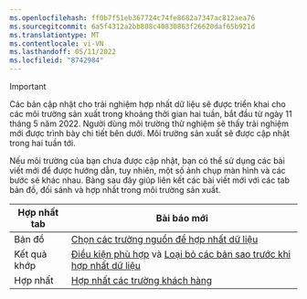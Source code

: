 ```yaml
---
ms.openlocfilehash: ff0b7f51eb367724c74fe8682a7347ac812aea76
ms.sourcegitcommit: 6a5f4312a2bb808c40830863f26620daf65b921d
ms.translationtype: MT
ms.contentlocale: vi-VN
ms.lasthandoff: 05/11/2022
ms.locfileid: "8742984"
---
```

> [!IMPORTANT]
> Các bản cập nhật cho trải nghiệm hợp nhất dữ liệu sẽ được triển khai cho các môi trường sản xuất trong khoảng thời gian hai tuần, bắt đầu từ ngày 11 tháng 5 năm 2022. Người dùng môi trường thử nghiệm sẽ thấy trải nghiệm mới được trình bày chi tiết bên dưới. Môi trường sản xuất sẽ được cập nhật trong hai tuần tới.
>
> Nếu môi trường của bạn chưa được cập nhật, bạn có thể sử dụng các bài viết mới để được hướng dẫn, tuy nhiên, một số ảnh chụp màn hình và các bước sẽ khác nhau. Bảng sau đây giúp liên kết các bài viết mới với các tab bản đồ, đối sánh và hợp nhất trong môi trường sản xuất.
>
> Hợp nhất tab  |Bài báo mới  |
> |---------|---------|
> |Bản đồ     |  [Chọn các trường nguồn để hợp nhất dữ liệu](../map-entities.md)       |
> |Kết quả khớp     | [Điều kiện phù hợp](../match-entities.md) và [Loại bỏ các bản sao trước khi hợp nhất dữ liệu](../remove-duplicates.md)        |
> |Hợp nhất     |  [Hợp nhất các trường khách hàng](../merge-entities.md)       |
 